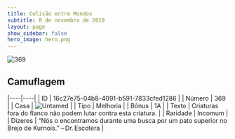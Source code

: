 ```yaml
---
title: Colisão entre Mundos
subtitle: 8 de novembro de 2019
layout: page
show_sidebar: false
hero_image: hero.png
---
```


![369](https://cdn.keyforgegame.com/media/card_front/pt/452_369_9X5XM6J637XQ_pt.png)

## Camuflagem

|----|----|
| ID | 16c27e75-04b8-4091-b591-7833cfed1286 |
| Número | 369 |
| Casa | ![Untamed](https://archonarcana.com/images/thumb/b/bd/Untamed.png/22px-Untamed.png "Indomados") |
| Tipo | Melhoria |
| Bônus | 1A |
| Texto | Criaturas fora do flanco não podem lutar contra esta criatura. |
| Raridade | Incomum |
| Dizeres | “Nós o encontramos durante uma busca por um pato superior no Brejo de Kurnois.” – Dr. Escotera |
